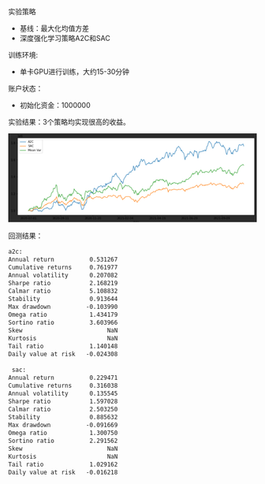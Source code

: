 实验策略
- 基线：最大化均值方差
- 深度强化学习策略A2C和SAC

训练环境:
- 单卡GPU进行训练，大约15-30分钟

账户状态：
- 初始化资金：1000000

实验结果：3个策略均实现很高的收益。

![](.README_images/实验结果.png)

回测结果：
```
a2c:
Annual return          0.531267
Cumulative returns     0.761977
Annual volatility      0.207082
Sharpe ratio           2.168219
Calmar ratio           5.108832
Stability              0.913644
Max drawdown          -0.103990
Omega ratio            1.434179
Sortino ratio          3.603966
Skew                        NaN
Kurtosis                    NaN
Tail ratio             1.140148
Daily value at risk   -0.024308

 sac:
Annual return          0.229471
Cumulative returns     0.316038
Annual volatility      0.135545
Sharpe ratio           1.597028
Calmar ratio           2.503250
Stability              0.885632
Max drawdown          -0.091669
Omega ratio            1.300750
Sortino ratio          2.291562
Skew                        NaN
Kurtosis                    NaN
Tail ratio             1.029162
Daily value at risk   -0.016218
```
